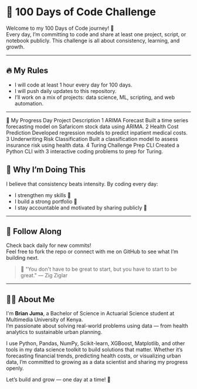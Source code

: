 # 💯 100 Days of Code Challenge 

Welcome to my 100 Days of Code journey! 🚀  
Every day, I’m committing to code and share at least one project, script, or notebook publicly. This challenge is all about consistency, learning, and growth.

---

## 🔥 My Rules

- I will code at least 1 hour every day for 100 days.  
- I will push daily updates to this repository.  
- I’ll work on a mix of projects: data science, ML, scripting, and web automation.

---

📅 My Progress
Day	Project	Description
1	ARIMA Forecast	Built a time series forecasting model on Safaricom stock data using ARIMA.
2	Health Cost Prediction	Developed regression models to predict inpatient medical costs.
3	Underwriting Risk Classification	Built a classification model to assess insurance risk using health data.
4	Turing Challenge Prep CLI	Created a Python CLI with 3 interactive coding problems to prep for Turing.
## 📌 Why I’m Doing This

I believe that consistency beats intensity. By coding every day:

- I strengthen my skills 🧠  
- I build a strong portfolio 📁  
- I stay accountable and motivated by sharing publicly 🔗  

---

## 📍 Follow Along

Check back daily for new commits!  
Feel free to fork the repo or connect with me on GitHub to see what I’m building next.

> 🧠 "You don't have to be great to start, but you have to start to be great." — Zig Ziglar

---

## 👨‍💻 About Me

I'm **Brian Juma**, a Bachelor of Science in Actuarial Science student at Multimedia University of Kenya.  
I’m passionate about solving real-world problems using data — from health analytics to sustainable urban planning.

I use Python, Pandas, NumPy, Scikit-learn, XGBoost, Matplotlib, and other tools in my data science toolkit to build solutions that matter. Whether it’s forecasting financial trends, predicting health costs, or visualizing urban data, I’m committed to growing as a data scientist and sharing my progress openly.

Let’s build and grow — one day at a time! 💪
